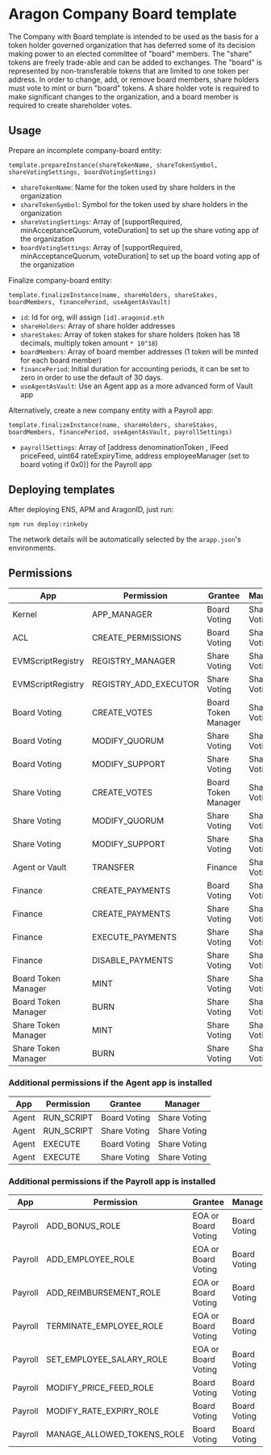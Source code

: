 # Aragon Company Board template

The Company with Board template is intended to be used as the basis for a token holder governed organization that has deferred some of its decision making power to an elected committee of "board" members. The "share" tokens are freely trade-able and can be added to exchanges. The "board" is represented by non-transferable tokens that are limited to one token per address. In order to change, add, or remove board members, share holders must vote to mint or burn "board" tokens. A share holder vote is required to make significant changes to the organization, and a board member is required to create shareholder votes.

## Usage

Prepare an incomplete company-board entity:

```
template.prepareInstance(shareTokenName, shareTokenSymbol, shareVotingSettings, boardVotingSettings)
```

- `shareTokenName`: Name for the token used by share holders in the organization
- `shareTokenSymbol`: Symbol for the token used by share holders in the organization
- `shareVotingSettings`: Array of [supportRequired, minAcceptanceQuorum, voteDuration] to set up the share voting app of the organization
- `boardVotingSettings`: Array of [supportRequired, minAcceptanceQuorum, voteDuration] to set up the board voting app of the organization

Finalize company-board entity:

```
template.finalizeInstance(name, shareHolders, shareStakes, boardMembers, financePeriod, useAgentAsVault)
```

- `id`: Id for org, will assign `[id].aragonid.eth`
- `shareHolders`: Array of share holder addresses
- `shareStakes`: Array of token stakes for share holders (token has 18 decimals, multiply token amount `* 10^18`)
- `boardMembers`: Array of board member addresses (1 token will be minted for each board member)
- `financePeriod`: Initial duration for accounting periods, it can be set to zero in order to use the default of 30 days.
- `useAgentAsVault`: Use an Agent app as a more advanced form of Vault app

Alternatively, create a new company entity with a Payroll app:

```
template.finalizeInstance(name, shareHolders, shareStakes, boardMembers, financePeriod, useAgentAsVault, payrollSettings)
```

- `payrollSettings`: Array of [address denominationToken , IFeed priceFeed, uint64 rateExpiryTime, address employeeManager (set to board voting if 0x0)] for the Payroll app

## Deploying templates

After deploying ENS, APM and AragonID, just run:

```
npm run deploy:rinkeby
```

The network details will be automatically selected by the `arapp.json`'s environments.

## Permissions

| App                 | Permission            | Grantee             | Manager       |
|---------------------|-----------------------|---------------------|---------------|
| Kernel              | APP_MANAGER           | Board Voting        | Share Voting  |
| ACL                 | CREATE_PERMISSIONS    | Board Voting        | Share Voting  |
| EVMScriptRegistry   | REGISTRY_MANAGER      | Share Voting        | Share Voting  |
| EVMScriptRegistry   | REGISTRY_ADD_EXECUTOR | Share Voting        | Share Voting  |
| Board Voting        | CREATE_VOTES          | Board Token Manager | Share Voting  |
| Board Voting        | MODIFY_QUORUM         | Share Voting        | Share Voting  |
| Board Voting        | MODIFY_SUPPORT        | Share Voting        | Share Voting  |
| Share Voting        | CREATE_VOTES          | Board Token Manager | Share Voting  |
| Share Voting        | MODIFY_QUORUM         | Share Voting        | Share Voting  |
| Share Voting        | MODIFY_SUPPORT        | Share Voting        | Share Voting  |
| Agent or Vault      | TRANSFER              | Finance             | Share Voting  |
| Finance             | CREATE_PAYMENTS       | Board Voting        | Share Voting  |
| Finance             | CREATE_PAYMENTS       | Share Voting        | Share Voting  |
| Finance             | EXECUTE_PAYMENTS      | Share Voting        | Share Voting  |
| Finance             | DISABLE_PAYMENTS      | Share Voting        | Share Voting  |
| Board Token Manager | MINT                  | Share Voting        | Share Voting  |
| Board Token Manager | BURN                  | Share Voting        | Share Voting  |
| Share Token Manager | MINT                  | Share Voting        | Share Voting  |
| Share Token Manager | BURN                  | Share Voting        | Share Voting  |

### Additional permissions if the Agent app is installed

| App                 | Permission            | Grantee             | Manager       |
|---------------------|-----------------------|---------------------|---------------|
| Agent               | RUN_SCRIPT            | Board Voting        | Share Voting  |
| Agent               | RUN_SCRIPT            | Share Voting        | Share Voting  |
| Agent               | EXECUTE               | Board Voting        | Share Voting  |
| Agent               | EXECUTE               | Share Voting        | Share Voting  |

### Additional permissions if the Payroll app is installed

| App                 | Permission                 | Grantee             | Manager       |
|---------------------|----------------------------|---------------------|---------------|
| Payroll             | ADD_BONUS_ROLE             | EOA or Board Voting | Board Voting  |
| Payroll             | ADD_EMPLOYEE_ROLE          | EOA or Board Voting | Board Voting  |
| Payroll             | ADD_REIMBURSEMENT_ROLE     | EOA or Board Voting | Board Voting  |
| Payroll             | TERMINATE_EMPLOYEE_ROLE    | EOA or Board Voting | Board Voting  |
| Payroll             | SET_EMPLOYEE_SALARY_ROLE   | EOA or Board Voting | Board Voting  |
| Payroll             | MODIFY_PRICE_FEED_ROLE     | Board Voting        | Board Voting  |
| Payroll             | MODIFY_RATE_EXPIRY_ROLE    | Board Voting        | Board Voting  |
| Payroll             | MANAGE_ALLOWED_TOKENS_ROLE | Board Voting        | Board Voting  |
